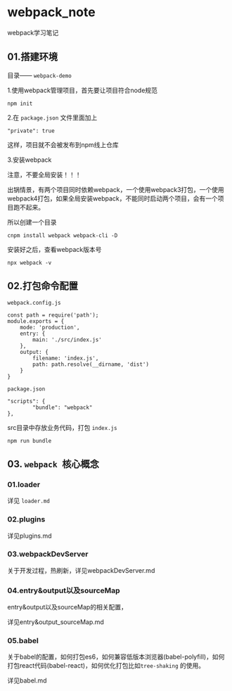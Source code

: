 # webpack_note
webpack学习笔记

## 01.搭建环境

目录—— `webpack-demo`

1.使用webpack管理项目，首先要让项目符合node规范

```
npm init
```

2.在 `package.json` 文件里面加上

```
"private": true
```

这样，项目就不会被发布到npm线上仓库

3.安装webpack

注意，不要全局安装！！！

出锅情景，有两个项目同时依赖webpack，一个使用webpack3打包，一个使用webpack4打包，如果全局安装webpack，不能同时启动两个项目，会有一个项目跑不起来。

所以创建一个目录

```
cnpm install webpack webpack-cli -D
```

安装好之后，查看webpack版本号

```
npx webpack -v
```

## 02.打包命令配置

`webpack.config.js`

```
const path = require('path');
module.exports = {
    mode: 'production',
    entry: {
        main: './src/index.js'
    },
    output: {
        filename: 'index.js',
        path: path.resolve(__dirname, 'dist')
    }
}
```

`package.json`

```
"scripts": {
        "bundle": "webpack"
},
```

src目录中存放业务代码，打包 `index.js`

```
npm run bundle
```

## 03. `webpack `核心概念

### 01.loader

详见 `loader.md`

### 02.plugins

详见plugins.md

### 03.webpackDevServer

关于开发过程，热刷新，详见webpackDevServer.md

### 04.entry&output以及sourceMap

entry&output以及sourceMap的相关配置，

详见entry&output_sourceMap.md

### 05.babel

关于babel的配置，如何打包es6，如何兼容低版本浏览器(babel-polyfill)，如何打包react代码(babel-react)，如何优化打包比如`tree-shaking` 的使用。

详见babel.md

